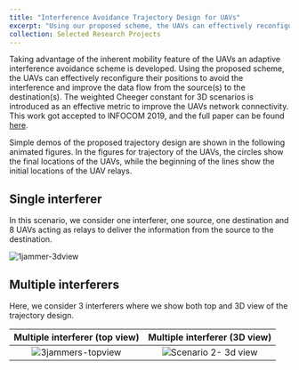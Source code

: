 ```yaml
---
title: "Interference Avoidance Trajectory Design for UAVs"
excerpt: "Using our proposed scheme, the UAVs can effectively reconfigure their positions to avoid the interference and improve the data flow from the source(s) to the destination(s).  <br/><img src='https://user-images.githubusercontent.com/36679506/78077557-90268480-7376-11ea-9d85-3ede02389ba0.gif'>"
collection: Selected Research Projects
---
```



Taking advantage of the inherent mobility feature of the
UAVs an adaptive interference avoidance scheme is developed.
Using the proposed scheme, the UAVs can effectively
reconfigure their positions to avoid the interference and
improve the data flow from the source(s) to the destination(s).
The weighted Cheeger constant for 3D scenarios is
introduced as an effective metric to improve the UAVs
network connectivity. This work got accepted to INFOCOM 2019, and the full paper can be found [here](https://ieeexplore.ieee.org/abstract/document/8737472).

Simple demos of the proposed trajectory design are shown in the following animated figures. In the figures for trajectory of the UAVs, the circles show the final locations of the UAVs, while the beginning of the lines show the initial locations of the UAV relays.


## Single interferer      
In this scenario, we consider one interferer, one source, one destination and 8 UAVs acting as relays to deliver the information from the source to the destination.

![1jammer-3dview](https://user-images.githubusercontent.com/36679506/78077557-90268480-7376-11ea-9d85-3ede02389ba0.gif) 


## Multiple interferers    

Here, we consider 3 interferers where we show both top and 3D view of the trajectory design.

|  Multiple interferer (top view)         | Multiple interferer (3D view)
|:-------------------------:|:-------------------------:|  
![3jammers-topview](https://user-images.githubusercontent.com/36679506/78078145-9ec16b80-7377-11ea-8ed0-48ccf626b9a3.gif)| ![Scenario 2- 3d view](https://user-images.githubusercontent.com/36679506/78078392-168f9600-7378-11ea-919d-698a0eb6fae3.gif)|
